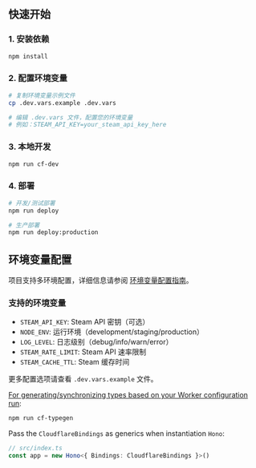 ## 快速开始

### 1. 安装依赖
```bash
npm install
```

### 2. 配置环境变量
```bash
# 复制环境变量示例文件
cp .dev.vars.example .dev.vars

# 编辑 .dev.vars 文件，配置您的环境变量
# 例如：STEAM_API_KEY=your_steam_api_key_here
```

### 3. 本地开发
```bash
npm run cf-dev
```

### 4. 部署
```bash
# 开发/测试部署
npm run deploy

# 生产部署
npm run deploy:production
```

## 环境变量配置

项目支持多环境配置，详细信息请参阅 [环境变量配置指南](./docs/ENVIRONMENT_VARIABLES.md)。

### 支持的环境变量

- `STEAM_API_KEY`: Steam API 密钥（可选）
- `NODE_ENV`: 运行环境（development/staging/production）
- `LOG_LEVEL`: 日志级别（debug/info/warn/error）
- `STEAM_RATE_LIMIT`: Steam API 速率限制
- `STEAM_CACHE_TTL`: Steam 缓存时间

更多配置选项请查看 `.dev.vars.example` 文件。

[For generating/synchronizing types based on your Worker configuration run](https://developers.cloudflare.com/workers/wrangler/commands/#types):

```txt
npm run cf-typegen
```

Pass the `CloudflareBindings` as generics when instantiation `Hono`:

```ts
// src/index.ts
const app = new Hono<{ Bindings: CloudflareBindings }>()
```
